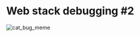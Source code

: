 # Web stack debugging #2

![cat_bug_meme](https://s3.amazonaws.com/intranet-projects-files/holbertonschool-sysadmin_devops/287/99littlebugsinthecode-holberton.jpg)
